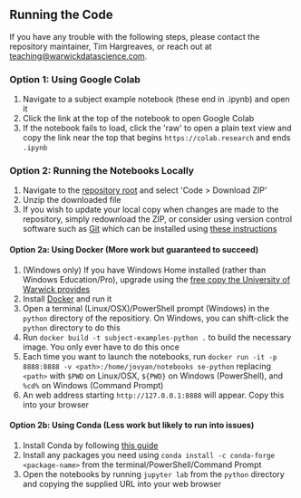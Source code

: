 ## Running the Code

If you have any trouble with the following steps, please contact the repository maintainer, Tim Hargreaves, or reach out at [teaching@warwickdatascience.com](mailto:teaching@warwickdatascience.com).

### Option 1: Using Google Colab

1. Navigate to a subject example notebook (these end in .ipynb) and open it
2. Click the link at the top of the notebook to open Google Colab
3. If the notebook fails to load, click the 'raw' to open a plain text view and copy the link near the top that begins `https://colab.research` and ends `.ipynb`

### Option 2: Running the Notebooks Locally

1. Navigate to the [repository root](https://github.com/warwickdatascience/subject-examples) and select 'Code > Download ZIP'
2. Unzip the downloaded file
3. If you wish to update your local copy when changes are made to the repository, simply redownload the ZIP, or consider using version control software such as [Git](https://www.youtube.com/watch?v=uUuTYDg9XoI) which can be installed using [these instructions](https://git-scm.com/book/en/v2/Getting-Started-Installing-Git)

#### Option 2a: Using Docker (More work but guaranteed to succeed)

1. (Windows only) If you have Windows Home installed (rather than Windows Education/Pro), upgrade using the [free copy the University of Warwick provides](https://warwick.ac.uk/services/its/servicessupport/software/microsoft/windows10student)
2. Install [Docker](https://docs.docker.com/engine/install/) and run it
3. Open a terminal (Linux/OSX)/PowerShell prompt (Windows) in the `python` directory of the repositiory. On Windows, you can shift-click the `python` directory to do this
4. Run `docker build -t subject-examples-python .` to build the necessary image. You only ever have to do this once
5. Each time you want to launch the notebooks, run `docker run -it -p 8888:8888 -v <path>:/home/jovyan/notebooks se-python` replacing `<path>` with `$PWD` on Linux/OSX, `${PWD}` on Windows (PowerShell), and `%cd%` on Windows (Command Prompt)
6. An web address starting `http://127.0.0.1:8888` will appear. Copy this into your browser

#### Option 2b: Using Conda (Less work but likely to run into issues)

1. Install Conda by following [this guide](https://docs.conda.io/projects/conda/en/latest/user-guide/install/)
2. Install any packages you need using `conda install -c conda-forge <package-name>` from the terminal/PowerShell/Command Prompt
3. Open the notebooks by running `jupyter lab` from the `python` directory and copying the supplied URL into your web browser
